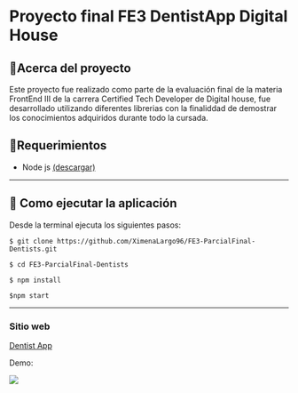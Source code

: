 
# Proyecto final FE3 DentistApp Digital House

## 🌟Acerca del proyecto
Este proyecto fue realizado como parte de la evaluación final de la materia FrontEnd III de la carrera Certified Tech Developer de Digital house, fue desarrollado utilizando diferentes librerias con la finaliddad de demostrar los conocimientos adquiridos durante todo la cursada.

## 🚨Requerimientos

- Node js  [(descargar)](https://nodejs.org/es)

-------------

## 🚀 Como ejecutar la aplicación
Desde la terminal ejecuta los siguientes pasos:

`$ git clone https://github.com/XimenaLargo96/FE3-ParcialFinal-Dentists.git `

`$ cd FE3-ParcialFinal-Dentists`

`$ npm install `

` $npm start `

-------------
### Sitio web
[Dentist App](https://dentistapp-digitalhouse.netlify.app)


Demo:

<img src="https://github.com/XimenaLargo96/FE3-ParcialFinal-Dentists/blob/main/public/demo.gif"/>
